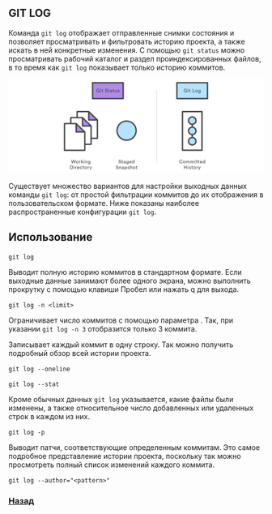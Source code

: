 ## **GIT LOG** 

Команда ```git log``` отображает отправленные снимки состояния и позволяет просматривать и фильтровать историю проекта, а также искать в ней конкретные изменения. С помощью ```git status``` можно просматривать рабочий каталог и раздел проиндексированных файлов, в то время как ```git log``` показывает только историю коммитов.

![LOG](/IMAGE/01.svg)

Существует множество вариантов для настройки выходных данных команды ```git log```: от простой фильтрации коммитов до их отображения в пользовательском формате. Ниже показаны наиболее распространенные конфигурации ```git log```.

Использование
---
```
git log
```

Выводит полную историю коммитов в стандартном формате. Если выходные данные занимают более одного экрана, можно выполнить прокрутку с помощью клавиши Пробел или нажать q для выхода.

```
git log -n <limit>
```

Ограничивает число коммитов с помощью параметра . Так, при указании ```git log -n 3``` отобразится только 3 коммита.

Записывает каждый коммит в одну строку. Так можно получить подробный обзор всей истории проекта.


```
git log --oneline
```

```
git log --stat
```

Кроме обычных данных ```git log``` указывается, какие файлы были изменены, а также относительное число добавленных или удаленных строк в каждом из них.
```
git log -p
```
Выводит патчи, соответствующие определенным коммитам. Это самое подробное представление истории проекта, поскольку так можно просмотреть полный список изменений каждого коммита.

```
git log --author="<pattern>"
```



### [Назад](/data.md)